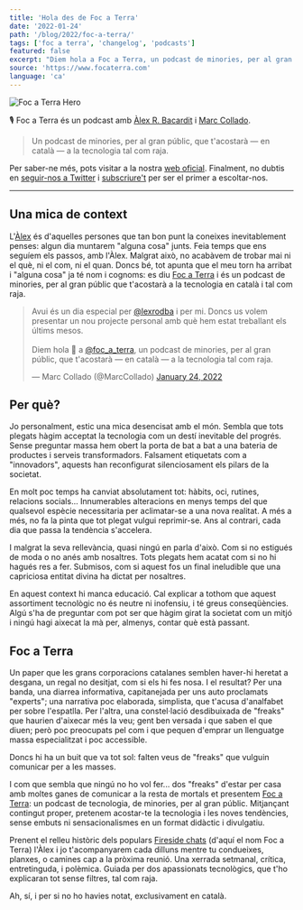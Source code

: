 ```yaml
---
title: 'Hola des de Foc a Terra'
date: '2022-01-24'
path: '/blog/2022/foc-a-terra/'
tags: ['foc a terra', 'changelog', 'podcasts']
featured: false
excerpt: "Diem hola a Foc a Terra, un podcast de minories, per al gran públic, que t'acostarà — en català — a la tecnologia tal com raja. El teu company de viatge setmanal t'explicarà la tecnologia i les noves tendències, sense embuts ni sensacionalismes."
source: 'https://www.focaterra.com'
language: 'ca'
---
```


![Foc a Terra Hero](../images/foc-a-terra-hero.jpg 'Foc a Terra Hero')

🎙 Foc a Terra és un podcast amb [Àlex R. Bacardit](https://twitter.com/lexrodba) i [Marc Collado](https://twitter.com/MarcCollado).

> Un podcast de minories, per al gran públic, que t'acostarà — en català — a la tecnologia tal com raja.

Per saber-ne més, pots visitar a la nostra [web oficial](https://www.focaterra.com). Finalment, no dubtis en [seguir-nos a Twitter](https://twitter.com/foc_a_terra) i [subscriure't](https://podcasts.apple.com/es/podcast/foc-a-terra/id1604172036) per ser el primer a escoltar-nos.

---

## Una mica de context

L'[Àlex](https://www.alexrodba.com) és d'aquelles persones que tan bon punt la coneixes inevitablement penses: algun dia muntarem "alguna cosa" junts. Feia temps que ens seguíem els passos, amb l'Àlex. Malgrat això, no acabàvem de trobar mai ni el què, ni el com, ni el quan. Doncs bé, tot apunta que el meu torn ha arribat i "alguna cosa" ja té nom i cognoms: es diu [Foc a Terra](https://rss.com/podcasts/focaterra/) i és un podcast de minories, per al gran públic que t'acostarà a la tecnologia en català i tal com raja.

<blockquote class="twitter-tweet"><p lang="ca" dir="ltr">Avui és un dia especial per <a href="https://twitter.com/lexrodba?ref_src=twsrc%5Etfw">@lexrodba</a> i per mi. Doncs us volem presentar un nou projecte personal amb què hem estat treballant els últims mesos.<br><br>Diem hola 👋 a <a href="https://twitter.com/foc_a_terra?ref_src=twsrc%5Etfw">@foc_a_terra</a>, un podcast de minories, per al gran públic, que t&#39;acostarà — en català — a la tecnologia tal com raja.</p>&mdash; Marc Collado (@MarcCollado) <a href="https://twitter.com/MarcCollado/status/1485555611190321156?ref_src=twsrc%5Etfw">January 24, 2022</a></blockquote>

## Per què?

Jo personalment, estic una mica desencisat amb el món. Sembla que tots plegats hàgim acceptat la tecnologia com un destí inevitable del progrés. Sense preguntar massa hem obert la porta de bat a bat a una bateria de productes i serveis transformadors. Falsament etiquetats com a "innovadors", aquests han reconfigurat silenciosament els pilars de la societat.

En molt poc temps ha canviat absolutament tot: hàbits, oci, rutines, relacions socials... Innumerables alteracions en menys temps del que qualsevol espècie necessitaria per aclimatar-se a una nova realitat. A més a més, no fa la pinta que tot plegat vulgui reprimir-se. Ans al contrari, cada dia que passa la tendència s'accelera.

I malgrat la seva rellevància, quasi ningú en parla d'això. Com si no estigués de moda o no anés amb nosaltres. Tots plegats hem acatat com si no hi hagués res a fer. Submisos, com si aquest fos un final ineludible que una capriciosa entitat divina ha dictat per nosaltres.

En aquest context hi manca educació. Cal explicar a tothom que aquest assortiment tecnològic no és neutre ni inofensiu, i té greus conseqüències. Algú s'ha de preguntar com pot ser que hàgim girat la societat com un mitjó i ningú hagi aixecat la mà per, almenys, contar què està passant.

## Foc a Terra

Un paper que les grans corporacions catalanes semblen haver-hi heretat a desgana, un regal no desitjat, com si els hi fes nosa. I el resultat? Per una banda, una diarrea informativa, capitanejada per uns auto proclamats "experts"; una narrativa poc elaborada, simplista, que t'acusa d'analfabet per sobre l'espatlla. Per l'altra, una constel·lació desdibuixada de "freaks" que haurien d'aixecar més la veu; gent ben versada i que saben el que diuen; però poc preocupats pel com i que pequen d'emprar un llenguatge massa especialitzat i poc accessible.

Doncs hi ha un buit que va tot sol: falten veus de "freaks" que vulguin comunicar per a les masses.

I com que sembla que ningú no ho vol fer... dos "freaks" d'estar per casa amb moltes ganes de comunicar a la resta de mortals et presentem [Foc a Terra](https://rss.com/podcasts/focaterra/): un podcast de tecnologia, de minories, per al gran públic. Mitjançant contingut proper, pretenem acostar-te la tecnologia i les noves tendències, sense embuts ni sensacionalismes en un format didàctic i divulgatiu.

Prenent el relleu històric dels populars [Fireside chats](https://en.wikipedia.org/wiki/Fireside_chats) (d'aquí el nom Foc a Terra) l'Àlex i jo t'acompanyarem cada dilluns mentre tu condueixes, planxes, o camines cap a la pròxima reunió. Una xerrada setmanal, crítica, entretinguda, i polèmica. Guiada per dos apassionats tecnològics, que t'ho explicaran tot sense filtres, tal com raja.

Ah, sí, i per si no ho havies notat, exclusivament en català.
